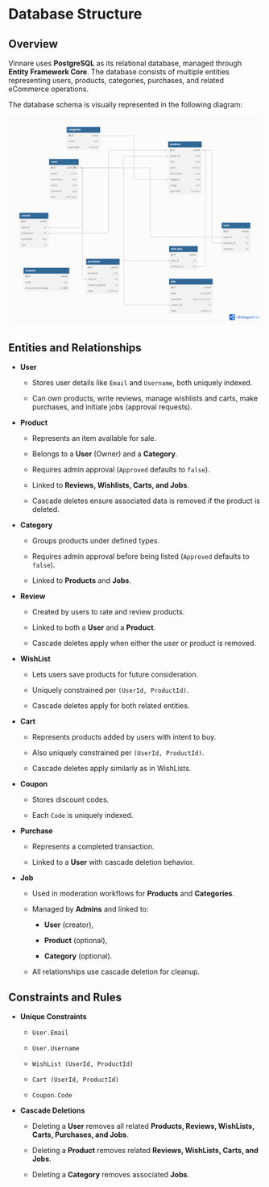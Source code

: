 # Database Structure

## Overview
Vinnare uses **PostgreSQL** as its relational database, managed through **Entity Framework Core**. The database consists of multiple entities representing users, products, categories, purchases, and related eCommerce operations.

The database schema is visually represented in the following diagram:

![Database Schema](../diagrams/Db_RE.png)
## Entities and Relationships

- **User**
    
    - Stores user details like `Email` and `Username`, both uniquely indexed.
        
    - Can own products, write reviews, manage wishlists and carts, make purchases, and initiate jobs (approval requests).
        
- **Product**
    
    - Represents an item available for sale.
        
    - Belongs to a **User** (Owner) and a **Category**.
        
    - Requires admin approval (`Approved` defaults to `false`).
        
    - Linked to **Reviews, Wishlists, Carts, and Jobs**.
        
    - Cascade deletes ensure associated data is removed if the product is deleted.
        
- **Category**
    
    - Groups products under defined types.
        
    - Requires admin approval before being listed (`Approved` defaults to `false`).
        
    - Linked to **Products** and **Jobs**.
        
- **Review**
    
    - Created by users to rate and review products.
        
    - Linked to both a **User** and a **Product**.
        
    - Cascade deletes apply when either the user or product is removed.
        
- **WishList**
    
    - Lets users save products for future consideration.
        
    - Uniquely constrained per `(UserId, ProductId)`.
        
    - Cascade deletes apply for both related entities.
        
- **Cart**
    
    - Represents products added by users with intent to buy.
        
    - Also uniquely constrained per `(UserId, ProductId)`.
        
    - Cascade deletes apply similarly as in WishLists.
        
- **Coupon**
    
    - Stores discount codes.
        
    - Each `Code` is uniquely indexed.
        
- **Purchase**
    
    - Represents a completed transaction.
        
    - Linked to a **User** with cascade deletion behavior.
        
- **Job**
    
    - Used in moderation workflows for **Products** and **Categories**.
        
    - Managed by **Admins** and linked to:
        
        - **User** (creator),
            
        - **Product** (optional),
            
        - **Category** (optional).
            
    - All relationships use cascade deletion for cleanup.
        

## Constraints and Rules

- **Unique Constraints**
    
    - `User.Email`
        
    - `User.Username`
        
    - `WishList (UserId, ProductId)`
        
    - `Cart (UserId, ProductId)`
        
    - `Coupon.Code`
        
- **Cascade Deletions**
    
    - Deleting a **User** removes all related **Products, Reviews, WishLists, Carts, Purchases, and Jobs**.
        
    - Deleting a **Product** removes related **Reviews, WishLists, Carts, and Jobs**.
        
    - Deleting a **Category** removes associated **Jobs**.